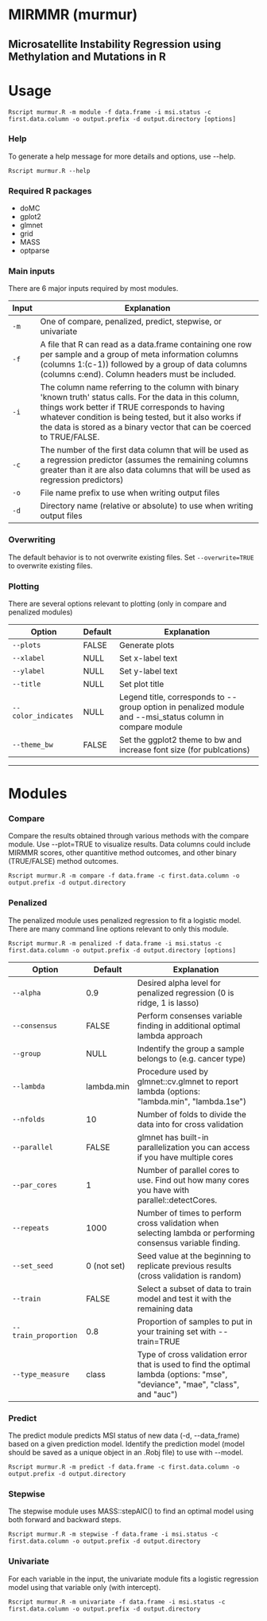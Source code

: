# MIRMMR (murmur)
Microsatellite Instability Regression using Methylation and Mutations in R
---
# Usage
```
Rscript murmur.R -m module -f data.frame -i msi.status -c first.data.column -o output.prefix -d output.directory [options]
```

### Help 
To generate a help message for more details and options, use --help.
```
Rscript murmur.R --help
``` 

### Required R packages 

+ doMC
+ gplot2
+ glmnet
+ grid
+ MASS
+ optparse 

### Main inputs
There are 6 major inputs required by most modules.

| Input | Explanation |
| --- | --- |
| `-m` | One of compare, penalized, predict, stepwise, or univariate |
| `-f` | A file that R can read as a data.frame containing one row per sample and a group of meta information columns (columns 1:(c-1)) followed by a group of data columns (columns c:end). Column headers must be included. |
| `-i` | The column name referring to the column with binary 'known truth' status calls. For the data in this column, things work better if TRUE corresponds to having whatever condition is being tested, but it also works if the data is stored as a binary vector that can be coerced to TRUE/FALSE. |
| `-c` | The number of the first data column that will be used as a regression predictor (assumes the remaining columns greater than it are also data columns that will be used as regression predictors) | 
| `-o` | File name prefix to use when writing output files |
| `-d` | Directory name (relative or absolute) to use when writing output files |

### Overwriting
The default behavior is to not overwrite existing files. Set `--overwrite=TRUE` to overwrite existing files.

### Plotting
There are several options relevant to plotting (only in compare and penalized modules)

| Option | Default | Explanation |
| --- | --- | --- |
| `--plots` | FALSE | Generate plots |
| `--xlabel` | NULL | Set x-label text |
| `--ylabel` | NULL | Set y-label text |
| `--title` | NULL | Set plot title |
| `--color_indicates` | NULL | Legend title, corresponds to --group option in penalized module and --msi_status column in compare module |
| `--theme_bw` | FALSE | Set the ggplot2 theme to bw and increase font size (for publcations) |

---
# Modules
### Compare
Compare the results obtained through various methods with the compare module. Use --plot=TRUE to visualize results. Data columns could include MIRMMR scores, other quantitive method outcomes, and other binary (TRUE/FALSE) method outcomes.
```
Rscript murmur.R -m compare -f data.frame -c first.data.column -o output.prefix -d output.directory
```
### Penalized
The penalized module uses penalized regression to fit a logistic model. There are many command line options relevant to only this module.

```
Rscript murmur.R -m penalized -f data.frame -i msi.status -c first.data.column -o output.prefix -d output.directory [options]
```

| Option | Default | Explanation |
| --- | --- | --- |
| `--alpha` | 0.9 | Desired alpha level for penalized regression (0 is ridge, 1 is lasso) |
| `--consensus` | FALSE | Perform consenses variable finding in additional optimal lambda approach |
| `--group` | NULL | Indentify the group a sample belongs to (e.g. cancer type) |
| `--lambda` | lambda.min | Procedure used by glmnet::cv.glmnet to report lambda (options: "lambda.min", "lambda.1se") |
| `--nfolds` | 10 | Number of folds to divide the data into for cross validation | 
| `--parallel` | FALSE | glmnet has built-in parallelization you can access if you have multiple cores | 
| `--par_cores` | 1 | Number of parallel cores to use. Find out how many cores you have with parallel::detectCores. |
| `--repeats` | 1000 | Number of times to perform cross validation when selecting lambda or performing consensus variable finding. |
| `--set_seed` | 0 (not set) | Seed value at the beginning to replicate previous results (cross validation is random) |
| `--train` | FALSE | Select a subset of data to train model and test it with the remaining data | 
| `--train_proportion` | 0.8 | Proportion of samples to put in your training set with --train=TRUE |
| `--type_measure` | class | Type of cross validation error that is used to find the optimal lambda (options: "mse", "deviance", "mae", "class", and "auc") |

### Predict
The predict module predicts MSI status of new data (-d, --data_frame) based on a given prediction model. Identify the prediction model (model should be saved as a unique object in an .Robj file) to use with --model.
```
Rscript murmur.R -m predict -f data.frame -c first.data.column -o output.prefix -d output.directory
```

### Stepwise
The stepwise module uses MASS::stepAIC() to find an optimal model using both forward and backward steps. 

```
Rscript murmur.R -m stepwise -f data.frame -i msi.status -c first.data.column -o output.prefix -d output.directory
```

### Univariate
For each variable in the input, the univariate module fits a logistic regression model using that variable only (with intercept). 
```
Rscript murmur.R -m univariate -f data.frame -i msi.status -c first.data.column -o output.prefix -d output.directory
```
